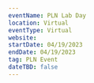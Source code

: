 ```yaml
---
eventName: PLN Lab Day
location: Virtual
eventType: Virtual
website: 
startDate: 04/19/2023
endDate: 04/19/2023
tag: PLN Event
dateTBD: false
---
```

